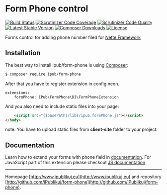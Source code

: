 # Form Phone control

[![Build Status](https://img.shields.io/travis/ipublikuj-ui/form-phone.svg?style=flat-square)](https://travis-ci.org/ipublikuj-ui/form-phone)
[![Scrutinizer Code Coverage](https://img.shields.io/scrutinizer/coverage/g/ipublikuj-ui/form-phone.svg?style=flat-square)](https://scrutinizer-ci.com/g/ipublikuj-ui/form-phone/?branch=master)
[![Scrutinizer Code Quality](https://img.shields.io/scrutinizer/g/ipublikuj-ui/form-phone.svg?style=flat-square)](https://scrutinizer-ci.com/g/ipublikuj-ui/form-phone/?branch=master)
[![Latest Stable Version](https://img.shields.io/packagist/v/ipub/form-phone.svg?style=flat-square)](https://packagist.org/packages/ipub/form-phone)
[![Composer Downloads](https://img.shields.io/packagist/dt/ipub/form-phone.svg?style=flat-square)](https://packagist.org/packages/ipub/form-phone)
[![License](https://img.shields.io/packagist/l/ipub/form-phone.svg?style=flat-square)](https://packagist.org/packages/ipub/form-phone)

Forms control for adding phone number filed for [Nette Framework](http://nette.org/)

## Installation

The best way to install ipub/form-phone is using  [Composer](http://getcomposer.org/):

```sh
$ composer require ipub/form-phone
```

After that you have to register extension in config.neon.

```neon
extensions:
	formPhone: IPub\FormPhone\DI\FormPhoneExtension
```

And you also need to include static files into your page:

```html
	<script src="{$basePath}/libs/ipub.formPhone.js"></script>
</body>
```

note: You have to upload static files from **client-site** folder to your project.

## Documentation

Learn how to extend your forms with phone field in [documentation](https://github.com/iPublikuj/form-phone/blob/master/docs/en/index.md).
For JavaScript part of this extension please checkout [JS documentation](https://github.com/iPublikuj/form-phone/blob/master/public/readme.md)

***
Homepage [http://www.ipublikuj.eu](http://www.ipublikuj.eu) and repository [http://github.com/iPublikuj/form-phone](http://github.com/iPublikuj/form-phone).
